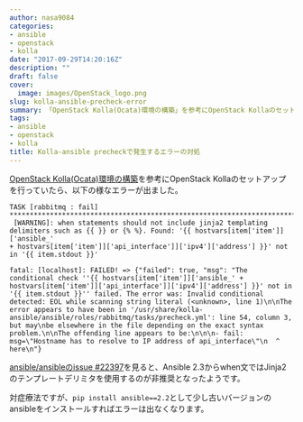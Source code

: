 ```yaml
---
author: nasa9084
categories:
- ansible
- openstack
- kolla
date: "2017-09-29T14:20:16Z"
description: ""
draft: false
cover:
  image: images/OpenStack_logo.png
slug: kolla-ansible-precheck-error
summary: 「OpenStack Kolla(Ocata)環境の構築」を参考にOpenStack Kollaのセットアップを行っていたら、エラーが出ました。
tags:
- ansible
- openstack
- kolla
title: Kolla-ansible precheckで発生するエラーの対処
---
```



[OpenStack Kolla(Ocata)環境の構築](https://qiita.com/lychee3/items/e0a57c833450654006a5)を参考にOpenStack Kollaのセットアップを行っていたら、以下の様なエラーが出ました。

```
TASK [rabbitmq : fail] **************************************************************************************************************************
 [WARNING]: when statements should not include jinja2 templating delimiters such as {{ }} or {% %}. Found: '{{ hostvars[item['item']]['ansible_'
+ hostvars[item['item']]['api_interface']]['ipv4']['address'] }}' not in '{{ item.stdout }}'

fatal: [localhost]: FAILED! => {"failed": true, "msg": "The conditional check ''{{ hostvars[item['item']]['ansible_' + hostvars[item['item']]['api_interface']]['ipv4']['address'] }}' not in '{{ item.stdout }}'' failed. The error was: Invalid conditional detected: EOL while scanning string literal (<unknown>, line 1)\n\nThe error appears to have been in '/usr/share/kolla-ansible/ansible/roles/rabbitmq/tasks/precheck.yml': line 54, column 3, but may\nbe elsewhere in the file depending on the exact syntax problem.\n\nThe offending line appears to be:\n\n\n- fail: msg=\"Hostname has to resolve to IP address of api_interface\"\n  ^ here\n"}
```

[ansible/ansibleのissue #22397](https://github.com/ansible/ansible/issues/22397)を見ると、Ansible 2.3からwhen文ではJinja2のテンプレートデリミタを使用するのが非推奨となったようです。

対症療法ですが、`pip install ansible==2.2`として少し古いバージョンのansibleをインストールすればエラーは出なくなります。

